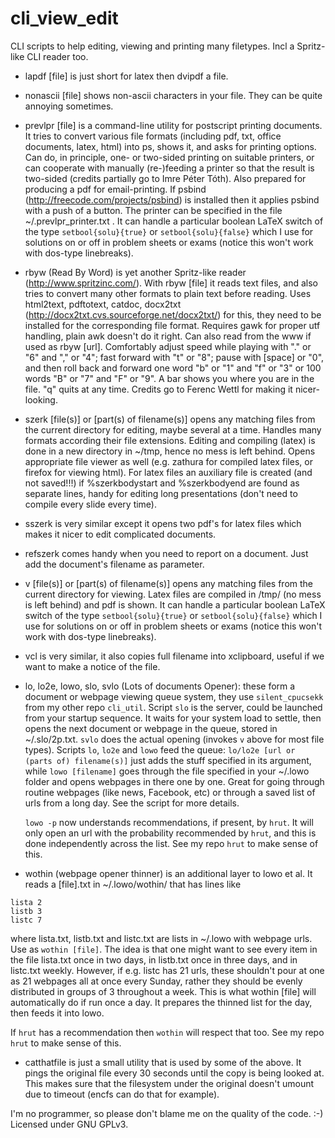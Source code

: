 cli_view_edit
=============

CLI scripts to help editing, viewing and printing many filetypes. Incl a
Spritz-like CLI reader too.

- lapdf [file] is just short for latex then dvipdf a file.

- nonascii [file] shows non-ascii characters in your file. They can be quite
  annoying sometimes.

- prevlpr [file] is a command-line utility for postscript printing documents.
  It tries to convert various file formats (including pdf, txt, office
  documents, latex, html) into ps, shows it, and asks for printing options. Can
  do, in principle, one- or two-sided printing on suitable printers, or can
  cooperate with manually (re-)feeding a printer so that the result is two-sided
  (credits partially go to Imre Péter Tóth). Also prepared for producing a pdf
  for email-printing. If psbind (http://freecode.com/projects/psbind) is
  installed then it applies psbind with a push of a button. The printer can be
  specified in the file ~/.prevlpr_printer.txt . It can handle a particular
  boolean LaTeX switch of the type `setbool{solu}{true}` or
  `setbool{solu}{false}` which I use for solutions on or off in problem sheets or
  exams (notice this won't work with dos-type linebreaks).

- rbyw (Read By Word) is yet another Spritz-like reader
  (http://www.spritzinc.com/). With rbyw [file] it reads text files, and also
  tries to convert many other formats to plain text before reading. Uses
  html2text, pdftotext, catdoc, docx2txt
  (http://docx2txt.cvs.sourceforge.net/docx2txt/) for this, they need to be
  installed for the corresponding file format. Requires gawk for proper utf
  handling, plain awk doesn't do it right. Can also read from the www if used as
  rbyw [url]. Comfortably adjust speed while playing with "." or "6" and "," or
  "4"; fast forward with "t" or "8"; pause with [space] or "0", and then roll
  back and forward one word "b" or "1" and "f" or "3" or 100 words "B" or "7" and
  "F" or "9". A bar shows you where you are in the file. "q" quits at any time.
  Credits go to Ferenc Wettl for making it nicer-looking.

- szerk [file(s)] or [part(s) of filename(s)] opens any matching files from the
  current directory for editing, maybe several at a time. Handles many formats
  according their file extensions. Editing and compiling (latex) is done in a new
  directory in ~/tmp, hence no mess is left behind. Opens appropriate file viewer
  as well (e.g. zathura for compiled latex files, or firefox for viewing html).
  For latex files an auxiliary file is created (and not saved!!!) if
  %szerkbodystart and %szerkbodyend are found as separate lines, handy for
  editing long presentations (don't need to compile every slide every time).

- sszerk is very similar except it opens two pdf's for latex files which makes it
  nicer to edit complicated documents.

- refszerk comes handy when you need to report on a document. Just add the
  document's filename as parameter.

- v [file(s)] or [part(s) of filename(s)] opens any matching files from the
  current directory for viewing. Latex files are compiled in /tmp/ (no mess is
  left behind) and pdf is shown. It can handle a particular boolean LaTeX switch
  of the type `setbool{solu}{true}` or `setbool{solu}{false}` which I use for
  solutions on or off in problem sheets or exams (notice this won't work with
  dos-type linebreaks).

- vcl is very similar, it also copies full filename into xclipboard, useful if
  we want to make a notice of the file.

- lo, lo2e, lowo, slo, svlo (Lots of documents Opener): these form a document
  or webpage viewing queue system, they use `silent_cpucsekk` from my other
  repo `cli_util`. Script `slo` is the server, could be launched from your
  startup sequence. It waits for your system load to settle, then opens the next
  document or webpage in the queue, stored in ~/.slo/2p.txt. `svlo` does the
  actual opening (invokes `v` above for most file types). Scripts `lo`, `lo2e`
  and `lowo` feed the queue: `lo/lo2e [url or (parts of) filename(s)]` just adds
  the stuff specified in its argument, while `lowo [filename]` goes through the
  file specified in your ~/.lowo folder and opens webpages in there one by one.
  Great for going through routine webpages (like news, Facebook, etc) or through
  a saved list of urls from a long day. See the script for more details.

  `lowo -p` now understands recommendations, if present, by `hrut`. It will only open an url with the probability recommended by `hrut`, and this is done independently across the list. See my repo `hrut` to make sense of this.

- wothin (webpage opener thinner) is an additional layer to lowo et al. It
  reads a [file].txt in ~/.lowo/wothin/ that has lines like

```
lista 2
listb 3
listc 7
```

  where lista.txt, listb.txt and listc.txt are lists in ~/.lowo with webpage
  urls. Use as `wothin [file]`. The idea is that one might want to see every item
  in the file lista.txt once in two days, in listb.txt once in three days, and in
  listc.txt weekly. However, if e.g. listc has 21 urls, these shouldn't pour at
  one as 21 webpages all at once every Sunday, rather they should be evenly
  distributed in groups of 3 throughout a week. This is what wothin [file] will
  automatically do if run once a day. It prepares the thinned list for the day,
  then feeds it into lowo.

  If `hrut` has a recommendation then `wothin` will respect that too. See my repo `hrut` to make sense of this.

- catthatfile is just a small utility that is used by some of the above. It
  pings the original file every 30 seconds until the copy is being looked at.
  This makes sure that the filesystem under the original doesn't umount due to
  timeout (encfs can do that for example).

I'm no programmer, so please don't blame me on the quality of the code. :-)
Licensed under GNU GPLv3.

